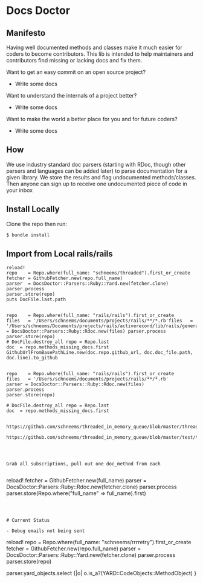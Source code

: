 # Docs Doctor

## Manifesto

Having well documented methods and classes make it much easier for coders to become contributors. This lib is intended to help maintainers and contributors find missing or lacking docs and fix them.

Want to get an easy commit on an open source project?

- Write some docs

Want to understand the internals of a project better?

- Write some docs

Want to make the world a better place for you and for future coders?

- Write some docs

## How

We use industry standard doc parsers (starting with RDoc, though other parsers and languages can be added later) to parse documentation for a given library. We store the results and flag undocumented methods/classes. Then anyone can sign up to receive one undocumented piece of code in your inbox

## Install Locally

Clone the repo then run:

```sh
$ bundle install
```

## Import from Local rails/rails


```
reload!
repo    = Repo.where(full_name: "schneems/threaded").first_or_create
fetcher = GithubFetcher.new(repo.full_name)
parser  = DocsDoctor::Parsers::Ruby::Yard.new(fetcher.clone)
parser.process
parser.store(repo)
puts DocFile.last.path
```

```

repo    = Repo.where(full_name: "rails/rails").first_or_create
files   = '/Users/schneems/documents/projects/rails/**/*.rb'files   = '/Users/schneems/Documents/projects/rails/activerecord/lib/rails/generators/active_record/model/model_generator.rb'parser  = DocsDoctor::Parsers::Ruby::Rdoc.new(files) parser.process parser.store(repo)
# DocFile.destroy_all repo = Repo.last
doc  = repo.methods_missing_docs.first
GithubUrlFromBasePathLine.new(doc.repo.github_url, doc.doc_file.path, doc.line).to_github


repo    = Repo.where(full_name: "rails/rails").first_or_create
files   = '/Users/schneems/documents/projects/rails/**/*.rb'
parser = DocsDoctor::Parsers::Ruby::Rdoc.new(files)
parser.process
parser.store(repo)

# DocFile.destroy_all repo = Repo.last
doc  = repo.methods_missing_docs.first


https://github.com/schneems/threaded_in_memory_queue/blob/master/threaded_in_memory_queue/test/threaded_in_memory_queue/master_test.rb/#L5

https://github.com/schneems/threaded_in_memory_queue/blob/master/test/threaded_in_memory_queue/master_test.rb#L5




Grab all subscriptions, pull out one doc_method from each


```
reload!
fetcher = GithubFetcher.new(full_name)
parser  = DocsDoctor::Parsers::Ruby::Rdoc.new(fetcher.clone)
parser.process
parser.store(Repo.where("full_name" => full_name).first)
```



# Current Status

- Debug emails not being sent

```
reload!
repo    = Repo.where(full_name: "schneems/rrrretry").first_or_create
fetcher = GithubFetcher.new(repo.full_name)
parser  = DocsDoctor::Parsers::Ruby::Yard.new(fetcher.clone)
parser.process
parser.store(repo)


parser.yard_objects.select {|o| o.is_a?(YARD::CodeObjects::MethodObject) }
```